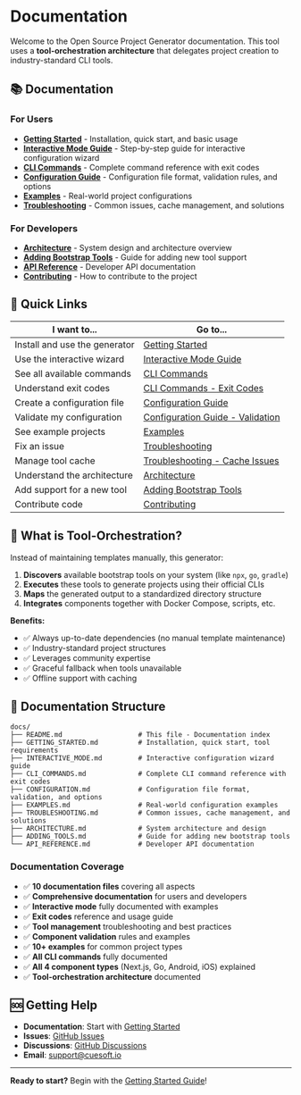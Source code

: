 # Documentation

Welcome to the Open Source Project Generator documentation. This tool uses a **tool-orchestration architecture** that delegates project creation to industry-standard CLI tools.

## 📚 Documentation

### For Users

- **[Getting Started](GETTING_STARTED.md)** - Installation, quick start, and basic usage
- **[Interactive Mode Guide](INTERACTIVE_MODE.md)** - Step-by-step guide for interactive configuration wizard
- **[CLI Commands](CLI_COMMANDS.md)** - Complete command reference with exit codes
- **[Configuration Guide](CONFIGURATION.md)** - Configuration file format, validation rules, and options
- **[Examples](EXAMPLES.md)** - Real-world project configurations
- **[Troubleshooting](TROUBLESHOOTING.md)** - Common issues, cache management, and solutions

### For Developers

- **[Architecture](ARCHITECTURE.md)** - System design and architecture overview
- **[Adding Bootstrap Tools](ADDING_TOOLS.md)** - Guide for adding new tool support
- **[API Reference](API_REFERENCE.md)** - Developer API documentation
- **[Contributing](../CONTRIBUTING.md)** - How to contribute to the project

## 🚀 Quick Links

| I want to... | Go to... |
|--------------|----------|
| Install and use the generator | [Getting Started](GETTING_STARTED.md) |
| Use the interactive wizard | [Interactive Mode Guide](INTERACTIVE_MODE.md) |
| See all available commands | [CLI Commands](CLI_COMMANDS.md) |
| Understand exit codes | [CLI Commands - Exit Codes](CLI_COMMANDS.md#exit-codes-reference) |
| Create a configuration file | [Configuration Guide](CONFIGURATION.md) |
| Validate my configuration | [Configuration Guide - Validation](CONFIGURATION.md#configuration-validation) |
| See example projects | [Examples](EXAMPLES.md) |
| Fix an issue | [Troubleshooting](TROUBLESHOOTING.md) |
| Manage tool cache | [Troubleshooting - Cache Issues](TROUBLESHOOTING.md#cache-management-issues) |
| Understand the architecture | [Architecture](ARCHITECTURE.md) |
| Add support for a new tool | [Adding Bootstrap Tools](ADDING_TOOLS.md) |
| Contribute code | [Contributing](../CONTRIBUTING.md) |

## 🎯 What is Tool-Orchestration?

Instead of maintaining templates manually, this generator:

1. **Discovers** available bootstrap tools on your system (like `npx`, `go`, `gradle`)
2. **Executes** these tools to generate projects using their official CLIs
3. **Maps** the generated output to a standardized directory structure
4. **Integrates** components together with Docker Compose, scripts, etc.

**Benefits:**

- ✅ Always up-to-date dependencies (no manual template maintenance)
- ✅ Industry-standard project structures
- ✅ Leverages community expertise
- ✅ Graceful fallback when tools unavailable
- ✅ Offline support with caching

## 📖 Documentation Structure

```text
docs/
├── README.md                   # This file - Documentation index
├── GETTING_STARTED.md          # Installation, quick start, tool requirements
├── INTERACTIVE_MODE.md         # Interactive configuration wizard guide
├── CLI_COMMANDS.md             # Complete CLI command reference with exit codes
├── CONFIGURATION.md            # Configuration file format, validation, and options
├── EXAMPLES.md                 # Real-world configuration examples
├── TROUBLESHOOTING.md          # Common issues, cache management, and solutions
├── ARCHITECTURE.md             # System architecture and design
├── ADDING_TOOLS.md             # Guide for adding new bootstrap tools
└── API_REFERENCE.md            # Developer API documentation
```

### Documentation Coverage

- ✅ **10 documentation files** covering all aspects
- ✅ **Comprehensive documentation** for users and developers
- ✅ **Interactive mode** fully documented with examples
- ✅ **Exit codes** reference and usage guide
- ✅ **Tool management** troubleshooting and best practices
- ✅ **Component validation** rules and examples
- ✅ **10+ examples** for common project types
- ✅ **All CLI commands** fully documented
- ✅ **All 4 component types** (Next.js, Go, Android, iOS) explained
- ✅ **Tool-orchestration architecture** documented

## 🆘 Getting Help

- **Documentation**: Start with [Getting Started](GETTING_STARTED.md)
- **Issues**: [GitHub Issues](https://github.com/cuesoftinc/open-source-project-generator/issues)
- **Discussions**: [GitHub Discussions](https://github.com/cuesoftinc/open-source-project-generator/discussions)
- **Email**: <support@cuesoft.io>

---

**Ready to start?** Begin with the [Getting Started Guide](GETTING_STARTED.md)!
